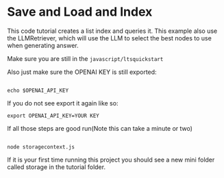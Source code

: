 # Save and Load and Index

This code tutorial creates a list index and queries it. This example also use the LLMRetriever, which will use the LLM to select the best nodes to use when generating answer.

Make sure you are still in the <code>javascript/ltsquickstart</code>

Also just make sure the OPENAI KEY is still exported:

```devdocs_run

echo $OPENAI_API_KEY

```

If you do not see export it again like so:

```
export OPENAI_API_KEY=YOUR KEY
```


If all those steps are good run(Note this can take a minute or two)


```devdocs_run

node storagecontext.js
```

If it is your first time running this project you should see a new mini folder called storage in the tutorial folder.

